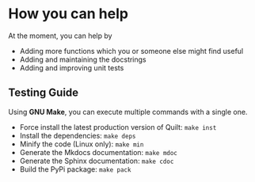 # How you can help

At the moment, you can help by

- Adding more functions which you or someone else might find useful
- Adding and maintaining the docstrings
- Adding and improving unit tests

## Testing Guide

Using **GNU Make**, you can execute multiple commands with a single one.

- Force install the latest production version of Quilt: `make inst`
- Install the dependencies: `make deps`
- Minify the code (Linux only): `make min`
- Generate the Mkdocs documentation: `make mdoc`
- Generate the Sphinx documentation: `make cdoc`
- Build the PyPi package: `make pack`
